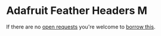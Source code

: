 # Adafruit Feather Headers M
If there are no [open requests](../../../../issues?q=is%3Aissue+is%3Aopen+%22Adafruit+Feather+Headers+M%22+in%3Atitle) you're welcome to [borrow this](../../../../issues/new?title=Borrow+request+for+Adafruit+Feather+Headers+M&body=1+piece+of+%5Bthis%5D%28..%2Fblob%2Fmain%2F.%2FParts%2FHeaders%2FAdafruit_Feather_Headers_M.md%29+for+~2+weeks.).